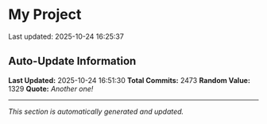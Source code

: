# My Project


Last updated: 2025-10-24 16:25:37
















































































































































































































































































































































































































































































































































































































































































































































































































































































































































































































































































































































































































































































































































































































































































































































































































































































































































































































































































































































































































































































































































































































































































































































































































































































































































































































































































































































































































































































































































































## Auto-Update Information

**Last Updated:** 2025-10-24 16:51:30
**Total Commits:** 2473
**Random Value:** 1329
**Quote:** _Another one!_

---
_This section is automatically generated and updated._